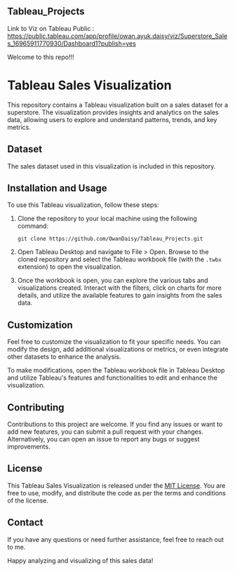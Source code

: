 ## Tableau_Projects

Link to Viz on Tableau Public : https://public.tableau.com/app/profile/owan.ayuk.daisy/viz/Superstore_Sales_16965911770930/Dashboard1?publish=yes

Welcome to this repo!!!

# Tableau Sales Visualization

This repository contains a Tableau visualization built on a sales dataset for a superstore. The visualization provides insights and analytics on the sales data, allowing users to explore and understand patterns, trends, and key metrics.

## Dataset

The sales dataset used in this visualization is included in this repository.

## Installation and Usage

To use this Tableau visualization, follow these steps:

1. Clone the repository to your local machine using the following command:
   ```
   git clone https://github.com/OwanDaisy/Tableau_Projects.git
   ```

2. Open Tableau Desktop and navigate to File > Open. Browse to the cloned repository and select the Tableau workbook file (with the `.twbx` extension) to open the visualization.

3. Once the workbook is open, you can explore the various tabs and visualizations created. Interact with the filters, click on charts for more details, and utilize the available features to gain insights from the sales data.

## Customization

Feel free to customize the visualization to fit your specific needs. You can modify the design, add additional visualizations or metrics, or even integrate other datasets to enhance the analysis.

To make modifications, open the Tableau workbook file in Tableau Desktop and utilize Tableau's features and functionalities to edit and enhance the visualization.

## Contributing

Contributions to this project are welcome. If you find any issues or want to add new features, you can submit a pull request with your changes. Alternatively, you can open an issue to report any bugs or suggest improvements.

## License

This Tableau Sales Visualization is released under the [MIT License](https://github.com/your-username/tableau-sales-visualization/blob/main/LICENSE). You are free to use, modify, and distribute the code as per the terms and conditions of the license.

## Contact

If you have any questions or need further assistance, feel free to reach out to me.

Happy analyzing and visualizing of this sales data!
